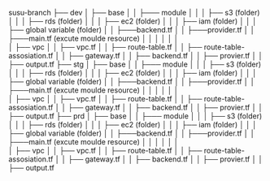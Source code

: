  


susu-branch
├── dev
│   ├── base
│   │   ├─── module
│   │   │    ├── s3 (folder)
│   │   │    ├── rds (folder)
│   │   │    ├── ec2 (folder)
│   │   │    ├── iam (folder)
│   │   │    ├── global variable (folder)
│   │   ├───backend.tf
│   │   ├───provider.tf
│   │   ├───main.tf (excute moulde resource)
│   │   │
│   │   │   
│   ├── vpc
│   │   ├── vpc.tf
│   │   ├── route-table.tf
│   │   ├── route-table-assosiation.tf
│   │   ├── gateway.tf
│   │   ├── backend.tf
│   │   ├── provier.tf
│   │   ├── output.tf
├── stg
│   ├── base
│   │   ├─── module
│   │   │    ├── s3 (folder)
│   │   │    ├── rds (folder)
│   │   │    ├── ec2 (folder)
│   │   │    ├── iam (folder)
│   │   │    ├── global variable (folder)
│   │   ├───backend.tf
│   │   ├───provider.tf
│   │   ├───main.tf (excute moulde resource)
│   │   │
│   │   │   
│   ├── vpc
│   │   ├── vpc.tf
│   │   ├── route-table.tf
│   │   ├── route-table-assosiation.tf
│   │   ├── gateway.tf
│   │   ├── backend.tf
│   │   ├── provier.tf
│   │   ├── output.tf
├── prd
│   ├── base
│   │   ├─── module
│   │   │    ├── s3 (folder)
│   │   │    ├── rds (folder)
│   │   │    ├── ec2 (folder)
│   │   │    ├── iam (folder)
│   │   │    ├── global variable (folder)
│   │   ├───backend.tf
│   │   ├───provider.tf
│   │   ├───main.tf (excute moulde resource)
│   │   │
│   │   │   
│   ├── vpc
│   │   ├── vpc.tf
│   │   ├── route-table.tf
│   │   ├── route-table-assosiation.tf
│   │   ├── gateway.tf
│   │   ├── backend.tf
│   │   ├── provier.tf
│   │   ├── output.tf
